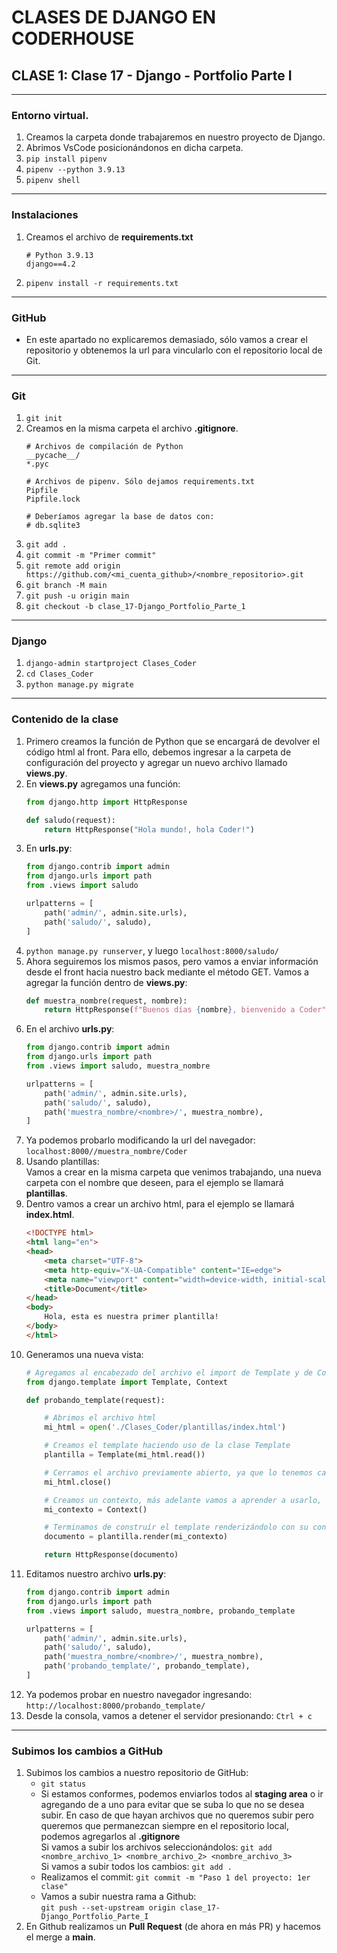 # CLASES DE DJANGO EN CODERHOUSE

## CLASE 1: Clase 17 - Django - Portfolio Parte I
---

### Entorno virtual.
1. Creamos la carpeta donde trabajaremos en nuestro proyecto de Django.
2. Abrimos VsCode posicionándonos en dicha carpeta.
3. `pip install pipenv`
4. `pipenv --python 3.9.13`
5. `pipenv shell`
---

### Instalaciones
1. Creamos el archivo de **requirements.txt**
    ```
    # Python 3.9.13
    django==4.2
    ```
2. `pipenv install -r requirements.txt`
---

### GitHub
* En este apartado no explicaremos demasiado, sólo vamos a crear el repositorio y obtenemos la url para vincularlo con el repositorio local de Git.
---

### Git
1. `git init`
2. Creamos en la misma carpeta el archivo **.gitignore**.
    ```
    # Archivos de compilación de Python
    __pycache__/
    *.pyc

    # Archivos de pipenv. Sólo dejamos requirements.txt
    Pipfile
    Pipfile.lock

    # Deberíamos agregar la base de datos con:
    # db.sqlite3
    ```
3. `git add .`
4. `git commit -m "Primer commit"`
5. `git remote add origin https://github.com/<mi_cuenta_github>/<nombre_repositorio>.git`
6. `git branch -M main`
7. `git push -u origin main`
8. `git checkout -b clase_17-Django_Portfolio_Parte_1`
---

### Django
1. `django-admin startproject Clases_Coder`
2. `cd Clases_Coder`
3. `python manage.py migrate`
---
### Contenido de la clase
1. Primero creamos la función de Python que se encargará de devolver el código html al front. Para ello, debemos ingresar a la carpeta de configuración del proyecto y agregar un nuevo archivo llamado **views.py**.
2. En **views.py** agregamos una función:
    ```python
    from django.http import HttpResponse

    def saludo(request):
        return HttpResponse("Hola mundo!, hola Coder!")
    ```
3. En **urls.py**:
    ```python
    from django.contrib import admin
    from django.urls import path
    from .views import saludo

    urlpatterns = [
        path('admin/', admin.site.urls),
        path('saludo/', saludo),
    ]
    ```
4. `python manage.py runserver`, y luego `localhost:8000/saludo/`
5. Ahora seguiremos los mismos pasos, pero vamos a enviar información desde el front hacia nuestro back mediante el método GET.
    Vamos a agregar la función dentro de **views.py**:
    ```python
    def muestra_nombre(request, nombre):
        return HttpResponse(f"Buenos días {nombre}, bienvenido a Coder")
    ```
6. En el archivo **urls.py**:
    ```python
    from django.contrib import admin
    from django.urls import path
    from .views import saludo, muestra_nombre

    urlpatterns = [
        path('admin/', admin.site.urls),
        path('saludo/', saludo),
        path('muestra_nombre/<nombre>/', muestra_nombre),
    ]
    ```
7. Ya podemos probarlo modificando la url del navegador: `localhost:8000//muestra_nombre/Coder`
8. Usando plantillas:<br>
    Vamos a crear en la misma carpeta que venimos trabajando, una nueva carpeta con el nombre que deseen, para el ejemplo se llamará **plantillas**.
9. Dentro vamos a crear un archivo html, para el ejemplo se llamará **index.html**.
    ```html
    <!DOCTYPE html>
    <html lang="en">
    <head>
        <meta charset="UTF-8">
        <meta http-equiv="X-UA-Compatible" content="IE=edge">
        <meta name="viewport" content="width=device-width, initial-scale=1.0">
        <title>Document</title>
    </head>
    <body>
        Hola, esta es nuestra primer plantilla!
    </body>
    </html>
    ```
10. Generamos una nueva vista:
    ```python
    # Agregamos al encabezado del archivo el import de Template y de Context
    from django.template import Template, Context

    def probando_template(request):

        # Abrimos el archivo html
        mi_html = open('./Clases_Coder/plantillas/index.html')

        # Creamos el template haciendo uso de la clase Template
        plantilla = Template(mi_html.read())

        # Cerramos el archivo previamente abierto, ya que lo tenemos cargado en la variable plantilla
        mi_html.close()

        # Creamos un contexto, más adelante vamos a aprender a usarlo, ahora lo necesitamos aunque sea vacío para que funcione
        mi_contexto = Context()

        # Terminamos de construír el template renderizándolo con su contexto
        documento = plantilla.render(mi_contexto)

        return HttpResponse(documento)
    ```
11. Editamos nuestro archivo **urls.py**:
    ```python
    from django.contrib import admin
    from django.urls import path
    from .views import saludo, muestra_nombre, probando_template

    urlpatterns = [
        path('admin/', admin.site.urls),
        path('saludo/', saludo),
        path('muestra_nombre/<nombre>/', muestra_nombre),
        path('probando_template/', probando_template),
    ]
    ```
12. Ya podemos probar en nuestro navegador ingresando: `http://localhost:8000/probando_template/`
13. Desde la consola, vamos a detener el servidor presionando: `Ctrl + c`
---
### Subimos los cambios a GitHub
1. Subimos los cambios a nuestro repositorio de GitHub:
    * `git status`
    * Si estamos conformes, podemos enviarlos todos al **staging area** o ir agregando de a uno para evitar que se suba lo que no se desea subir. En caso de que hayan archivos que no queremos subir pero queremos que permanezcan siempre en el repositorio local, podemos agregarlos al **.gitignore**<br>
    Si vamos a subir los archivos seleccionándolos: `git add <nombre_archivo_1> <nombre_archivo_2> <nombre_archivo_3>`<br>
    Si vamos a subir todos los cambios: `git add .`
    * Realizamos el commit: `git commit -m "Paso 1 del proyecto: 1er clase"`
    * Vamos a subir nuestra rama a Github:<br>
    `git push --set-upstream origin clase_17-Django_Portfolio_Parte_I`
2. En Github realizamos un **Pull Request** (de ahora en más PR) y hacemos el merge a **main**.
